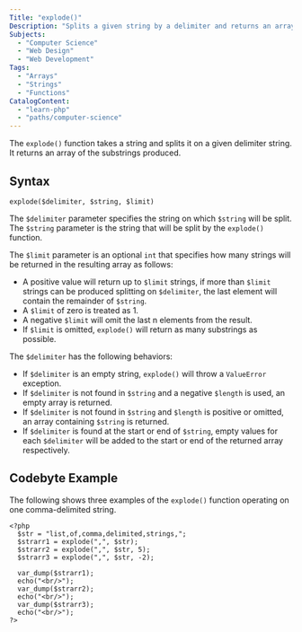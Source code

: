 ```yaml
---
Title: "explode()"
Description: "Splits a given string by a delimiter and returns an array of the substrings produced."
Subjects:
  - "Computer Science"
  - "Web Design"
  - "Web Development"
Tags:
  - "Arrays"
  - "Strings"
  - "Functions"
CatalogContent:
  - "learn-php"
  - "paths/computer-science"
---
```


The `explode()` function takes a string and splits it on a given delimiter string. It returns an array of the substrings produced.

## Syntax

```pseudo
explode($delimiter, $string, $limit)
```

The `$delimiter` parameter specifies the string on which `$string` will be split.
The `$string` parameter is the string that will be split by the `explode()` function.

The `$limit` parameter is an optional `int` that specifies how many strings will be returned in the resulting array as follows:

- A positive value will return up to `$limit` strings, if more than `$limit` strings can be produced splitting on `$delimiter`, the last element will contain the remainder of `$string`.
- A `$limit` of zero is treated as 1.
- A negative `$limit` will omit the last n elements from the result.
- If `$limit` is omitted, `explode()` will return as many substrings as possible.

The `$delimiter` has the following behaviors:

- If `$delimiter` is an empty string, `explode()` will throw a `ValueError` exception.
- If `$delimiter` is not found in `$string` and a negative `$length` is used, an empty array is returned.
- If `$delimiter` is not found in `$string` and `$length` is positive or omitted, an array containing `$string` is returned.
- If `$delimiter` is found at the start or end of `$string`, empty values for each `$delimiter` will be added to the start or end of the returned array respectively.

## Codebyte Example

The following shows three examples of the `explode()` function operating on one comma-delimited string.

```codebyte/php
<?php
  $str = "list,of,comma,delimited,strings,";
  $strarr1 = explode(",", $str);
  $strarr2 = explode(",", $str, 5);
  $strarr3 = explode(",", $str, -2);

  var_dump($strarr1);
  echo("<br/>");
  var_dump($strarr2);
  echo("<br/>");
  var_dump($strarr3);
  echo("<br/>");
?>
```
